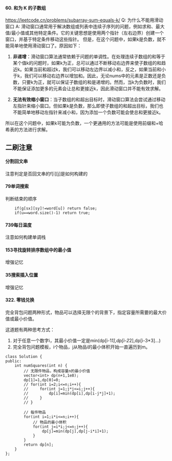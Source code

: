 #### 60. 和为 K 的子数组
https://leetcode.cn/problems/subarray-sum-equals-k/
Q: 为什么不能用滑动窗口
A: 滑动窗口通常用于解决数组或列表中连续子序列的问题，例如求和、最大值/最小值或其他特定条件。它的关键思想是使用两个指针（左右边界）创建一个窗口，并基于特定条件移动这些指针。
但是，在这个问题中，如果k是负数，就不能简单地使用滑动窗口了。原因如下：
1. **非递增**：滑动窗口算法通常依赖于问题的单调性。在处理连续子数组的和等于某个值k的问题时，如果k为正，总可以通过不断移动右边界来使子数组的和趋近k。如果当前和超过k，我们可以移动左边界以减小和，反之，如果当前和小于k，我们可以移动右边界以增加和。因此，无论nums中的元素是正数还是负数，只要k为正，就可以保证子数组的和是递增的。然而，当k为负数时，我们不能保证添加更多的元素会让总和更接近k，因此滑动窗口并不能有效求解。

2. **无法有效缩小窗口**：当子数组的和超出目标时，滑动窗口算法会尝试通过移动左指针来缩小窗口。但如果k是负数，那么即使子数组的和超出目标，我们也不能简单地移动左指针来减小和，因为添加一个负数可能会使总和更接近k。

所以在这个问题中，如果k可能为负数，一个更通用的方法可能是使用前缀和+哈希表的方法进行求解。

## 二刷注意

#### 分割回文串
注意判定是否回文串的f[i][j]是如何构建的

#### 79单词搜索
判断结束的顺序
```
    if(g[sx][sy]!=word[u]) return false;
    if(u==word.size()-1) return true;
```

#### 739每日温度
注意如何构建单调栈

#### 153寻找旋转排序数组中的最小值
增强记忆

#### 35搜索插入位置
增强记忆

#### 322. 零钱兑换
完全背包问题两种形式，物品可以选择无限个的背景下，指定容量所需要的最大价值或最小价值。

这道题有两种思考方式：
1. 对于任意一个数字i，其最小价值一定是min(dp[i-1*1],dp[i-2*2],dp[i-3*3]...)
2. 完全背包问题模板，i个物品，j从物品i的最小体积开始一直遍历到m。
```
class Solution {
public:
    int numSquares(int n) {
        // 无限件物品，构成容量n的最小价值
        vector<int> dp(n+1,1e8);
        dp[1]=1,dp[0]=0;
        // for(int i=2;i<=n;i++){
        //     for(int j=1;j*j<=i;j++){
        //         dp[i]=min(dp[i],dp[i-j*j]+1);
        //     }
        // }

        // 每件物品
        for(int i=1;i*i<=n;i++){
            // 物品的最小体积
            for(int j=i*i;j<=n;j++){
                dp[j]=min(dp[j],dp[j-i*i]+1);
            }
        }
        return dp[n];
    }
};
```